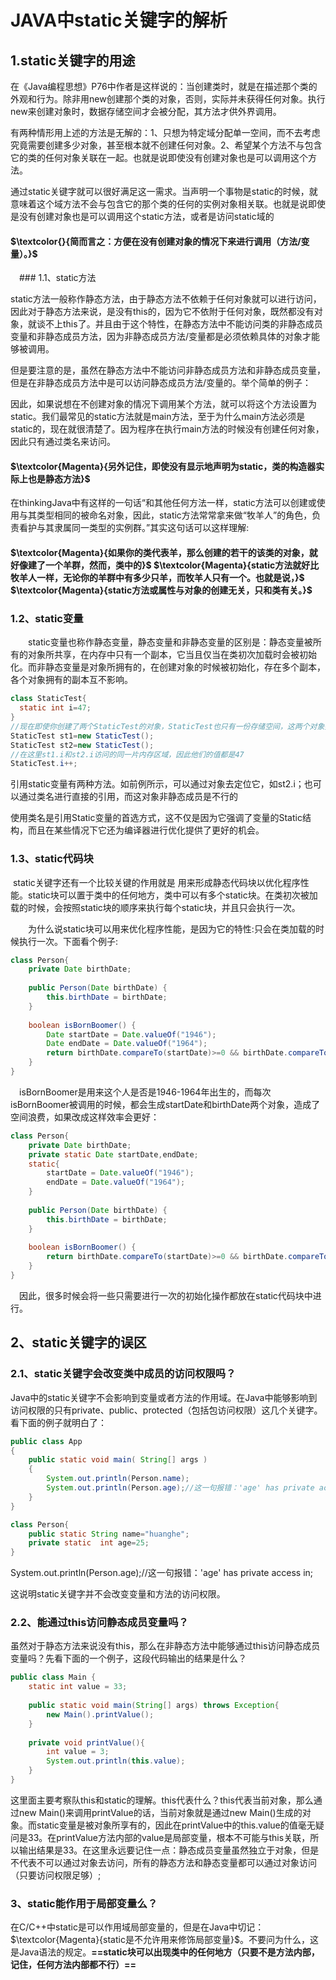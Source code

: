 # JAVA中static关键字的解析

## 1.static关键字的用途

​	在《Java编程思想》P76中作者是这样说的：当创建类时，就是在描述那个类的外观和行为。除非用new创建那个类的对象，否则，实际并未获得任何对象。执行new来创建对象时，数据存储空间才会被分配，其方法才供外界调用。

​	有两种情形用上述的方法是无解的：1、只想为特定域分配单一空间，而不去考虑究竟需要创建多少对象，甚至根本就不创建任何对象。2、希望某个方法不与包含它的类的任何对象关联在一起。也就是说即使没有创建对象也是可以调用这个方法。

​	通过static关键字就可以很好满足这一需求。当声明一个事物是static的时候，就意味着这个域方法不会与包含它的那个类的任何的实例对象相关联。也就是说即使是没有创建对象也是可以调用这个static方法，或者是访问static域的



#### $\textcolor{}{简而言之：方便在没有创建对象的情况下来进行调用（方法/变量）。}$

　### 1.1、static方法

​	static方法一般称作静态方法，由于静态方法不依赖于任何对象就可以进行访问，因此对于静态方法来说，是没有this的，因为它不依附于任何对象，既然都没有对象，就谈不上this了。并且由于这个特性，在静态方法中不能访问类的非静态成员变量和非静态成员方法，因为非静态成员方法/变量都是必须依赖具体的对象才能够被调用。

​	但是要注意的是，虽然在静态方法中不能访问非静态成员方法和非静态成员变量，但是在非静态成员方法中是可以访问静态成员方法/变量的。举个简单的例子：

​	因此，如果说想在不创建对象的情况下调用某个方法，就可以将这个方法设置为static。我们最常见的static方法就是main方法，至于为什么main方法必须是static的，现在就很清楚了。因为程序在执行main方法的时候没有创建任何对象，因此只有通过类名来访问。

#### 	$\textcolor{Magenta}{另外记住，即使没有显示地声明为static，类的构造器实际上也是静态方法}$	

在thinkingJava中有这样的一句话“和其他任何方法一样，static方法可以创建或使用与其类型相同的被命名对象，因此，static方法常常拿来做“牧羊人”的角色，负责看护与其隶属同一类型的实例群。”其实这句话可以这样理解:

#### $\textcolor{Magenta}{如果你的类代表羊，那么创建的若干的该类的对象，就好像建了一个羊群，然而，类中的}$   $\textcolor{Magenta}{static方法就好比牧羊人一样，无论你的羊群中有多少只羊，而牧羊人只有一个。也就是说，}$  $\textcolor{Magenta}{static方法或属性与对象的创建无关，只和类有关。}$

### 1.2、static变量

　　static变量也称作静态变量，静态变量和非静态变量的区别是：静态变量被所有的对象所共享，在内存中只有一个副本，它当且仅当在类初次加载时会被初始化。而非静态变量是对象所拥有的，在创建对象的时候被初始化，存在多个副本，各个对象拥有的副本互不影响。	

```java
class StaticTest{
  static int i=47;
}
//现在即使你创建了两个StaticTest的对象，StaticTest也只有一份存储空间，这两个对象共享同一个i.
StaticTest st1=new StaticTest();
StaticTest st2=new StaticTest();
//在这里st1.i和st2.i访问的同一片内存区域，因此他们的值都是47
StaticTest.i++;
```

引用static变量有两种方法。如前例所示，可以通过对象去定位它，如st2.i；也可以通过类名进行直接的引用，而这对象非静态成员是不行的

使用类名是引用Static变量的首选方式，这不仅是因为它强调了变量的Static结构，而且在某些情况下它还为编译器进行优化提供了更好的机会。

### 1.3、static代码块

​	static关键字还有一个比较关键的作用就是 用来形成静态代码块以优化程序性能。static块可以置于类中的任何地方，类中可以有多个static块。在类初次被加载的时候，会按照static块的顺序来执行每个static块，并且只会执行一次。

　　为什么说static块可以用来优化程序性能，是因为它的特性:只会在类加载的时候执行一次。下面看个例子:

```java
class Person{
    private Date birthDate;
     
    public Person(Date birthDate) {
        this.birthDate = birthDate;
    }
     
    boolean isBornBoomer() {
        Date startDate = Date.valueOf("1946");
        Date endDate = Date.valueOf("1964");
        return birthDate.compareTo(startDate)>=0 && birthDate.compareTo(endDate) < 0;
    }
}
```

　isBornBoomer是用来这个人是否是1946-1964年出生的，而每次isBornBoomer被调用的时候，都会生成startDate和birthDate两个对象，造成了空间浪费，如果改成这样效率会更好：

```java
class Person{
    private Date birthDate;
    private static Date startDate,endDate;
    static{
        startDate = Date.valueOf("1946");
        endDate = Date.valueOf("1964");
    }
     
    public Person(Date birthDate) {
        this.birthDate = birthDate;
    }
     
    boolean isBornBoomer() {
        return birthDate.compareTo(startDate)>=0 && birthDate.compareTo(endDate) < 0;
    }
}
```

　因此，很多时候会将一些只需要进行一次的初始化操作都放在static代码块中进行。



## 2、static关键字的误区

### 2.1、static关键字会改变类中成员的访问权限吗？

​	Java中的static关键字不会影响到变量或者方法的作用域。在Java中能够影响到访问权限的只有private、public、protected（包括包访问权限）这几个关键字。看下面的例子就明白了：

```java
public class App 
{
    public static void main( String[] args )
    {
        System.out.println(Person.name);
        System.out.println(Person.age);//这一句报错：'age' has private access in
    }
}

class Person{
    public static String name="huanghe";
    private static  int age=25;
}

```

System.out.println(Person.age);//这一句报错：'age' has private access in;

这说明static关键字并不会改变变量和方法的访问权限。

### 2.2、能通过this访问静态成员变量吗？

​	虽然对于静态方法来说没有this，那么在非静态方法中能够通过this访问静态成员变量吗？先看下面的一个例子，这段代码输出的结果是什么？

```java
public class Main {　　
    static int value = 33;
 
    public static void main(String[] args) throws Exception{
        new Main().printValue();
    }
 
    private void printValue(){
        int value = 3;
        System.out.println(this.value);
    }
}
```

​	这里面主要考察队this和static的理解。this代表什么？this代表当前对象，那么通过new Main()来调用printValue的话，当前对象就是通过new Main()生成的对象。而static变量是被对象所享有的，因此在printValue中的this.value的值毫无疑问是33。在printValue方法内部的value是局部变量，根本不可能与this关联，所以输出结果是33。在这里永远要记住一点：静态成员变量虽然独立于对象，但是不代表不可以通过对象去访问，所有的静态方法和静态变量都可以通过对象访问（只要访问权限足够）;

### 3、static能作用于局部变量么？

在C/C++中static是可以作用域局部变量的，但是在Java中切记：$\textcolor{Magenta}{static是不允许用来修饰局部变量}$。不要问为什么，这是Java语法的规定。**==static块可以出现类中的任何地方（只要不是方法内部，记住，任何方法内部都不行）==**